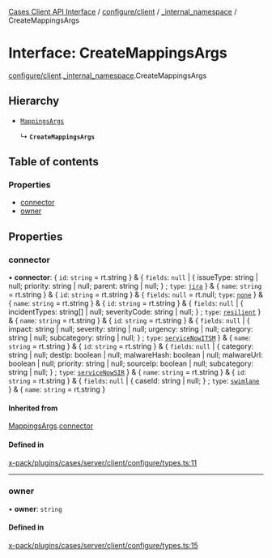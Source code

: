 [Cases Client API Interface](../README.md) / [configure/client](../modules/configure_client.md) / [\_internal\_namespace](../modules/configure_client._internal_namespace.md) / CreateMappingsArgs

# Interface: CreateMappingsArgs

[configure/client](../modules/configure_client.md).[_internal_namespace](../modules/configure_client._internal_namespace.md).CreateMappingsArgs

## Hierarchy

- [`MappingsArgs`](configure_client._internal_namespace.MappingsArgs.md)

  ↳ **`CreateMappingsArgs`**

## Table of contents

### Properties

- [connector](configure_client._internal_namespace.CreateMappingsArgs.md#connector)
- [owner](configure_client._internal_namespace.CreateMappingsArgs.md#owner)

## Properties

### connector

• **connector**: { `id`: `string` = rt.string } & { `fields`: ``null`` \| { issueType: string \| null; priority: string \| null; parent: string \| null; } ; `type`: [`jira`](../modules/client._internal_namespace.md#jira)  } & { `name`: `string` = rt.string } & { `id`: `string` = rt.string } & { `fields`: ``null`` = rt.null; `type`: [`none`](../modules/client._internal_namespace.md#none)  } & { `name`: `string` = rt.string } & { `id`: `string` = rt.string } & { `fields`: ``null`` \| { incidentTypes: string[] \| null; severityCode: string \| null; } ; `type`: [`resilient`](../modules/client._internal_namespace.md#resilient)  } & { `name`: `string` = rt.string } & { `id`: `string` = rt.string } & { `fields`: ``null`` \| { impact: string \| null; severity: string \| null; urgency: string \| null; category: string \| null; subcategory: string \| null; } ; `type`: [`serviceNowITSM`](../modules/client._internal_namespace.md#servicenowitsm)  } & { `name`: `string` = rt.string } & { `id`: `string` = rt.string } & { `fields`: ``null`` \| { category: string \| null; destIp: boolean \| null; malwareHash: boolean \| null; malwareUrl: boolean \| null; priority: string \| null; sourceIp: boolean \| null; subcategory: string \| null; } ; `type`: [`serviceNowSIR`](../modules/client._internal_namespace.md#servicenowsir)  } & { `name`: `string` = rt.string } & { `id`: `string` = rt.string } & { `fields`: ``null`` \| { caseId: string \| null; } ; `type`: [`swimlane`](../modules/client._internal_namespace.md#swimlane)  } & { `name`: `string` = rt.string }

#### Inherited from

[MappingsArgs](configure_client._internal_namespace.MappingsArgs.md).[connector](configure_client._internal_namespace.MappingsArgs.md#connector)

#### Defined in

[x-pack/plugins/cases/server/client/configure/types.ts:11](https://github.com/elastic/kibana/blob/c427bf270ae/x-pack/plugins/cases/server/client/configure/types.ts#L11)

___

### owner

• **owner**: `string`

#### Defined in

[x-pack/plugins/cases/server/client/configure/types.ts:15](https://github.com/elastic/kibana/blob/c427bf270ae/x-pack/plugins/cases/server/client/configure/types.ts#L15)
